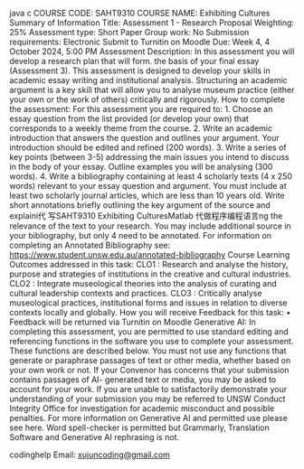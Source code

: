 java c COURSE CODE: SAHT9310 COURSE NAME: Exhibiting Cultures Summary of Information Title:                                            Assessment 1 - Research Proposal Weighting:                                 25% Assessment type:                     Short Paper Group work:                               No Submission requirements: Electronic                     Submit to Turnitin on Moodle Due:                               Week 4, 4 October 2024, 5:00 PM Assessment Description: In this assessment you will develop a research plan that will form. the basis of your final essay (Assessment 3). This assessment is designed to develop your skills in academic essay writing and institutional analysis. Structuring an academic argument is a key skill that will allow you to analyse museum practice (either your own or the work of others) critically and rigorously. How to complete the assessment: For this assessment you are required to: 1. Choose an essay question from the list provided (or develop your own) that corresponds to a weekly theme from the course. 2. Write an academic introduction that answers the question and outlines your argument. Your introduction should be edited and refined (200 words). 3. Write a series of key points (between 3-5) addressing the main issues you intend to discuss in the body of your essay. Outline examples you will be analysing (300 words). 4. Write a bibliography containing at least 4 scholarly texts (4 x 250 words) relevant to your essay question and argument. You must include at least two scholarly journal articles, which are less than 10 years old. Write short annotations briefly outlining the key argument of the source and explaini代 写SAHT9310 Exhibiting CulturesMatlab 代做程序编程语言ng the relevance of the text to your research. You may include additional source in your bibliography, but only 4 need to be annotated. For information on completing an Annotated Bibliography see: https://www.student.unsw.edu.au/annotated-bibliography Course Learning Outcomes addressed in this task: CLO1 : Research and analyse the history, purpose and strategies of institutions in the creative and cultural industries. CLO2 : Integrate museological theories into the analysis of curating and cultural leadership contexts and practices. CLO3 : Critically analyse museological practices, institutional forms and issues in relation to diverse contexts locally and globally. How you will receive Feedback for this task: •     Feedback will be returned via Turnitin on Moodle Generative AI: In completing this assessment, you are permitted to use standard editing and referencing functions in the software you use to complete your assessment. These functions are described below. You must not use any functions that generate or paraphrase passages of text or other media, whether based on your own work or not. If your Convenor has concerns that your submission contains passages of AI- generated text or media, you may be asked to account for your work. If you are unable to satisfactorily  demonstrate your understanding of your submission you may be referred to UNSW Conduct  Integrity Office for investigation for academic misconduct and possible penalties. For more information on Generative AI and permitted use please see here. Word spell-checker is permitted but Grammarly, Translation Software and Generative AI rephrasing is not.

codinghelp Email: xujuncoding@gmail.com

